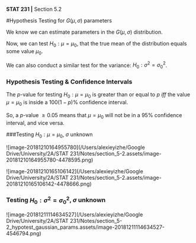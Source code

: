 __STAT 231 |__ Section 5.2

#Hypothesis Testing for $G(\mu, \sigma)$ parameters

We know we can estimate parameters in the $G(\mu, \sigma)$ distribution. 

Now, we can test $H_0: \mu = \mu_0$, that the true mean of the distribution equals some value $\mu_0$.

We can also conduct a similar test for the variance: $H_0: \sigma^2 = \sigma^2_0$.


### Hypothesis Testing & Confidence Intervals

The $p$-value for testing $H_0: \mu = \mu_0$ is greater than or equal to $p$ _iff_ the value $\mu = \mu_0$ is inside a 100$(1-p)$% confidence interval.

So, a $p$-value $\geq 0.05$ means that $\mu = \mu_0$ will not be in a 95% confidence interval, and vice versa.


###Testing $H_0: \mu = \mu_0$, $\sigma$ unknown

![image-20181210164955780](/Users/alexieyizhe/Google Drive/University/2A/STAT 231/Notes/section_5-2.assets/image-20181210164955780-4478595.png)

![image-20181210165106142](/Users/alexieyizhe/Google Drive/University/2A/STAT 231/Notes/section_5-2.assets/image-20181210165106142-4478666.png)

### Testing $H_0: \sigma^2 = \sigma^2_0$, $\sigma$ unknown

![image-20181211114634527](/Users/alexieyizhe/Google Drive/University/2A/STAT 231/Notes/section_5-2_hypotest_gaussian_params.assets/image-20181211114634527-4546794.png)

